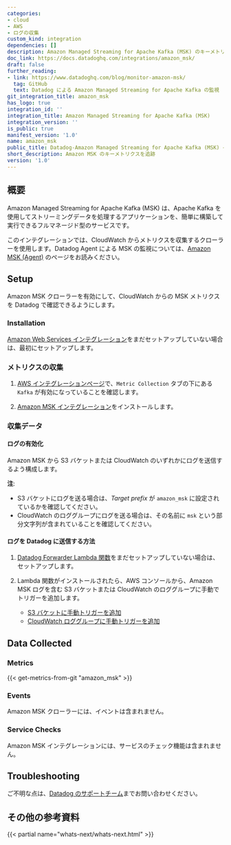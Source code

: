 ```yaml
---
categories:
- cloud
- AWS
- ログの収集
custom_kind: integration
dependencies: []
description: Amazon Managed Streaming for Apache Kafka (MSK) のキーメトリクスを追跡
doc_link: https://docs.datadoghq.com/integrations/amazon_msk/
draft: false
further_reading:
- link: https://www.datadoghq.com/blog/monitor-amazon-msk/
  tag: GitHub
  text: Datadog による Amazon Managed Streaming for Apache Kafka の監視
git_integration_title: amazon_msk
has_logo: true
integration_id: ''
integration_title: Amazon Managed Streaming for Apache Kafka (MSK)
integration_version: ''
is_public: true
manifest_version: '1.0'
name: amazon_msk
public_title: Datadog-Amazon Managed Streaming for Apache Kafka (MSK) インテグレーション
short_description: Amazon MSK のキーメトリクスを追跡
version: '1.0'
---
```


<!--  SOURCED FROM https://github.com/DataDog/dogweb -->
## 概要

Amazon Managed Streaming for Apache Kafka (MSK) は、Apache Kafka を使用してストリーミングデータを処理するアプリケーションを、簡単に構築して実行できるフルマネージド型のサービスです。

このインテグレーションでは、CloudWatch からメトリクスを収集するクローラーを使用します。Datadog Agent による MSK の監視については、[Amazon MSK (Agent)][1] のページをお読みください。

## Setup

Amazon MSK クローラーを有効にして、CloudWatch からの MSK メトリクスを Datadog で確認できるようにします。

### Installation

[Amazon Web Services インテグレーション][2]をまだセットアップしていない場合は、最初にセットアップします。

### メトリクスの収集

1. [AWS インテグレーションページ][3]で、`Metric Collection` タブの下にある `Kafka` が有効になっていることを確認します。

2. [Amazon MSK インテグレーション][4]をインストールします。

### 収集データ

#### ログの有効化

Amazon MSK から S3 バケットまたは CloudWatch のいずれかにログを送信するよう構成します。

**注**: 
- S3 バケットにログを送る場合は、_Target prefix_ が `amazon_msk` に設定されているかを確認してください。
- CloudWatch のロググループにログを送る場合は、その名前に `msk` という部分文字列が含まれていることを確認してください。

#### ログを Datadog に送信する方法

1. [Datadog Forwarder Lambda 関数][5]をまだセットアップしていない場合は、セットアップします。
2. Lambda 関数がインストールされたら、AWS コンソールから、Amazon MSK ログを含む S3 バケットまたは CloudWatch のロググループに手動でトリガーを追加します。

    - [S3 バケットに手動トリガーを追加][6]
    - [CloudWatch ロググループに手動トリガーを追加][7]

## Data Collected

### Metrics
{{< get-metrics-from-git "amazon_msk" >}}


### Events

Amazon MSK クローラーには、イベントは含まれません。

### Service Checks

Amazon MSK インテグレーションには、サービスのチェック機能は含まれません。

## Troubleshooting

ご不明な点は、[Datadog のサポートチーム][9]までお問い合わせください。

## その他の参考資料

{{< partial name="whats-next/whats-next.html" >}}

[1]: https://docs.datadoghq.com/ja/integrations/amazon_kafka/
[2]: https://docs.datadoghq.com/ja/integrations/amazon_web_services/
[3]: https://app.datadoghq.com/integrations/amazon-web-services
[4]: https://app.datadoghq.com/integrations/amazon-msk
[5]: https://docs.datadoghq.com/ja/logs/guide/forwarder/
[6]: https://docs.datadoghq.com/ja/logs/guide/send-aws-services-logs-with-the-datadog-lambda-function/#collecting-logs-from-s3-buckets
[7]: https://docs.datadoghq.com/ja/logs/guide/send-aws-services-logs-with-the-datadog-lambda-function/#collecting-logs-from-cloudwatch-log-group
[8]: https://github.com/DataDog/dogweb/blob/prod/integration/amazon_msk/amazon_msk_metadata.csv
[9]: https://docs.datadoghq.com/ja/help/